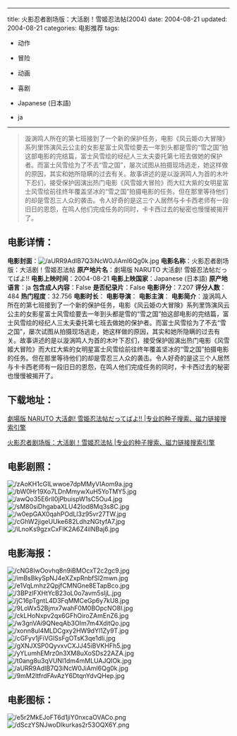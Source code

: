 
---
title: 火影忍者剧场版：大活剧！雪姬忍法帖(2004)
date: 2004-08-21
updated: 2004-08-21
categories: 电影推荐
tags:
- 动作
- 冒险
- 动画
- 喜剧

- Japanese (日本語)
- ja
---


> 漩涡鸣人所在的第七班接到了一个新的保护任务，电影《风云姫の大冒険》系列里饰演风云公主的女影星富士风雪绘要去一年到头都是雪的“雪之国”拍这部电影的完结篇，富士风雪绘的经纪人三太夫委托第七班去做她的保护者。而富士风雪绘为了不去“雪之国”，屡次试图从拍摄现场逃走，她这样做的原因，其实和她所隐瞒的过去有关。故事讲述的是以漩涡鸣人为首的木叶下忍们，接受保护因演出热门电影《风雪姬大冒险》而大红大紫的女明星富士风雪绘前往终年覆盖坚冰的“雪之国”拍摄电影的任务。但在那里等待他们的却是雪忍三人众的袭击。令人好奇的是这三个人居然与卡卡西老师有一段旧日的恩怨，在鸣人他们完成任务的同时，卡卡西过去的秘密也慢慢被揭开了。

## **电影详情**：

**电影封面**：<img src="https://image.tmdb.org/t/p/w200/aURR9AdIB7Q3iNcW0JiAml6Qg0k.jpg" alt="/aURR9AdIB7Q3iNcW0JiAml6Qg0k.jpg" title="/aURR9AdIB7Q3iNcW0JiAml6Qg0k.jpg">
**电影名称**：火影忍者剧场版：大活剧！雪姬忍法帖
**原产地片名**：劇場版 NARUTO 大活劇! 雪姫忍法帖だってばよ!!
**电影上映时间**：2004-08-21
**电影上映国家**：Japanese (日本語)
**原产地语言**：ja
**包含成人内容**：False
**是否纪录片**：False
**电影评分**：7.207
**评分人数**：484
**热门程度**：32.756
**电影时长**：
**电影导演**：
**电影主演**：
**电影简介**：漩涡鸣人所在的第七班接到了一个新的保护任务，电影《风云姫の大冒険》系列里饰演风云公主的女影星富士风雪绘要去一年到头都是雪的“雪之国”拍这部电影的完结篇，富士风雪绘的经纪人三太夫委托第七班去做她的保护者。而富士风雪绘为了不去“雪之国”，屡次试图从拍摄现场逃走，她这样做的原因，其实和她所隐瞒的过去有关。故事讲述的是以漩涡鸣人为首的木叶下忍们，接受保护因演出热门电影《风雪姬大冒险》而大红大紫的女明星富士风雪绘前往终年覆盖坚冰的“雪之国”拍摄电影的任务。但在那里等待他们的却是雪忍三人众的袭击。令人好奇的是这三个人居然与卡卡西老师有一段旧日的恩怨，在鸣人他们完成任务的同时，卡卡西过去的秘密也慢慢被揭开了。

## **下载地址**：
[劇場版 NARUTO 大活劇! 雪姫忍法帖だってばよ!! |专业的种子搜索、磁力链接搜索引擎](https://movie.amd794.com:2083/?search=%E5%8A%87%E5%A0%B4%E7%89%88%20NARUTO%20%E5%A4%A7%E6%B4%BB%E5%8A%87%21%20%E9%9B%AA%E5%A7%AB%E5%BF%8D%E6%B3%95%E5%B8%96%E3%81%A0%E3%81%A3%E3%81%A6%E3%81%B0%E3%82%88%21%21&ordering=&mode=match_phrase&page_size=10&page=1)

[火影忍者剧场版：大活剧！雪姬忍法帖 |专业的种子搜索、磁力链接搜索引擎](https://movie.amd794.com:2083/?search=%E7%81%AB%E5%BD%B1%E5%BF%8D%E8%80%85%E5%89%A7%E5%9C%BA%E7%89%88%EF%BC%9A%E5%A4%A7%E6%B4%BB%E5%89%A7%EF%BC%81%E9%9B%AA%E5%A7%AC%E5%BF%8D%E6%B3%95%E5%B8%96&ordering=&mode=match_phrase&page_size=10&page=1)
 

## **电影剧照**：
<img src="https://image.tmdb.org/t/p/original/zAoKH1cGILwwoe7dpMMyVIAom9a.jpg" alt="/zAoKH1cGILwwoe7dpMMyVIAom9a.jpg" title="/zAoKH1cGILwwoe7dpMMyVIAom9a.jpg"><img src="https://image.tmdb.org/t/p/original/bW0Hr19Xo7LDnMmywXuH5YoTMY5.jpg" alt="/bW0Hr19Xo7LDnMmywXuH5YoTMY5.jpg" title="/bW0Hr19Xo7LDnMmywXuH5YoTMY5.jpg"><img src="https://image.tmdb.org/t/p/original/awQo35E6rIl0jPbuispW1sC5Ou4.jpg" alt="/awQo35E6rIl0jPbuispW1sC5Ou4.jpg" title="/awQo35E6rIl0jPbuispW1sC5Ou4.jpg"><img src="https://image.tmdb.org/t/p/original/sM80siDhgabaXLU42lod8Mq3s8C.jpg" alt="/sM80siDhgabaXLU42lod8Mq3s8C.jpg" title="/sM80siDhgabaXLU42lod8Mq3s8C.jpg"><img src="https://image.tmdb.org/t/p/original/w0epGAX0qahPOdLl3z95vr27TW.jpg" alt="/w0epGAX0qahPOdLl3z95vr27TW.jpg" title="/w0epGAX0qahPOdLl3z95vr27TW.jpg"><img src="https://image.tmdb.org/t/p/original/cGhW2jigeUUke682LdhzNGtyfA7.jpg" alt="/cGhW2jigeUUke682LdhzNGtyfA7.jpg" title="/cGhW2jigeUUke682LdhzNGtyfA7.jpg"><img src="https://image.tmdb.org/t/p/original/iLnoKs9gzxCxFIK2A6Z4ilNBaj6.jpg" alt="/iLnoKs9gzxCxFIK2A6Z4ilNBaj6.jpg" title="/iLnoKs9gzxCxFIK2A6Z4ilNBaj6.jpg">

## **电影海报**：
<img src="https://image.tmdb.org/t/p/original/cNG8IwOovhq8n9iBMOcxT2c2gc9.jpg" alt="/cNG8IwOovhq8n9iBMOcxT2c2gc9.jpg" title="/cNG8IwOovhq8n9iBMOcxT2c2gc9.jpg"><img src="https://image.tmdb.org/t/p/original/imBsBkySpNJ4eXZxpRnbfSl2mwn.jpg" alt="/imBsBkySpNJ4eXZxpRnbfSl2mwn.jpg" title="/imBsBkySpNJ4eXZxpRnbfSl2mwn.jpg"><img src="https://image.tmdb.org/t/p/original/e1VqLmhz2QpjfCMNGne8ETapBco.jpg" alt="/e1VqLmhz2QpjfCMNGne8ETapBco.jpg" title="/e1VqLmhz2QpjfCMNGne8ETapBco.jpg"><img src="https://image.tmdb.org/t/p/original/3BPzlFXHtYcB23oL0o7avm5sljL.jpg" alt="/3BPzlFXHtYcB23oL0o7avm5sljL.jpg" title="/3BPzlFXHtYcB23oL0o7avm5sljL.jpg"><img src="https://image.tmdb.org/t/p/original/jC16pTgntL4D3FqMMCeGp6y7kU8.jpg" alt="/jC16pTgntL4D3FqMMCeGp6y7kU8.jpg" title="/jC16pTgntL4D3FqMMCeGp6y7kU8.jpg"><img src="https://image.tmdb.org/t/p/original/9LoWx52Bjmx7wahF0M0BOpcNO8I.jpg" alt="/9LoWx52Bjmx7wahF0M0BOpcNO8I.jpg" title="/9LoWx52Bjmx7wahF0M0BOpcNO8I.jpg"><img src="https://image.tmdb.org/t/p/original/ckLHoNxpv2qx6GFhOiroZAmEnZ6.jpg" alt="/ckLHoNxpv2qx6GFhOiroZAmEnZ6.jpg" title="/ckLHoNxpv2qx6GFhOiroZAmEnZ6.jpg"><img src="https://image.tmdb.org/t/p/original/w3gnVAi9QNeqAb3OIm7m4XditQo.jpg" alt="/w3gnVAi9QNeqAb3OIm7m4XditQo.jpg" title="/w3gnVAi9QNeqAb3OIm7m4XditQo.jpg"><img src="https://image.tmdb.org/t/p/original/xonn8ul4MLDCgxy2HW9dYl1Zy9T.jpg" alt="/xonn8ul4MLDCgxy2HW9dYl1Zy9T.jpg" title="/xonn8ul4MLDCgxy2HW9dYl1Zy9T.jpg"><img src="https://image.tmdb.org/t/p/original/cGFyv1jFiVGlSsFgOTsK3qe1dli.jpg" alt="/cGFyv1jFiVGlSsFgOTsK3qe1dli.jpg" title="/cGFyv1jFiVGlSsFgOTsK3qe1dli.jpg"><img src="https://image.tmdb.org/t/p/original/gXNJXSP0QyvxvCXJJ45iBVKHFh5.jpg" alt="/gXNJXSP0QyvxvCXJJ45iBVKHFh5.jpg" title="/gXNJXSP0QyvxvCXJJ45iBVKHFh5.jpg"><img src="https://image.tmdb.org/t/p/original/yYLumhEMrz0n3XM8uXoSDs22AZA.jpg" alt="/yYLumhEMrz0n3XM8uXoSDs22AZA.jpg" title="/yYLumhEMrz0n3XM8uXoSDs22AZA.jpg"><img src="https://image.tmdb.org/t/p/original/t0ang8u3qVUNI1dm4mMLUAJQIOk.jpg" alt="/t0ang8u3qVUNI1dm4mMLUAJQIOk.jpg" title="/t0ang8u3qVUNI1dm4mMLUAJQIOk.jpg"><img src="https://image.tmdb.org/t/p/original/aURR9AdIB7Q3iNcW0JiAml6Qg0k.jpg" alt="/aURR9AdIB7Q3iNcW0JiAml6Qg0k.jpg" title="/aURR9AdIB7Q3iNcW0JiAml6Qg0k.jpg"><img src="https://image.tmdb.org/t/p/original/9mM2ltfrdFAvAzY6DtqnYdvQHep.jpg" alt="/9mM2ltfrdFAvAzY6DtqnYdvQHep.jpg" title="/9mM2ltfrdFAvAzY6DtqnYdvQHep.jpg">

## **电影图标**：
<img src="https://image.tmdb.org/t/p/original/e5r2MkEJoFT6d1jiY0nxcaOVACo.png" alt="/e5r2MkEJoFT6d1jiY0nxcaOVACo.png" title="/e5r2MkEJoFT6d1jiY0nxcaOVACo.png"><img src="https://image.tmdb.org/t/p/original/dSczYSNJwoDlkurkas2r53OQX6Y.png" alt="/dSczYSNJwoDlkurkas2r53OQX6Y.png" title="/dSczYSNJwoDlkurkas2r53OQX6Y.png">
